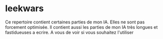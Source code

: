 # leekwars

Ce repertoire contient certaines parties de mon IA. Elles ne sont pas forcement optimisée.
Il contient aussi les parties de mon IA très longues et fastidueuses a ecrire. A vous de voir si vous souhaitez l'utiliser
